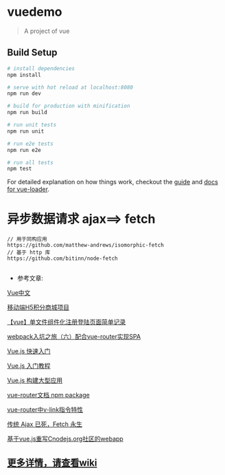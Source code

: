 # vuedemo

> A project of vue

## Build Setup

``` bash
# install dependencies
npm install

# serve with hot reload at localhost:8080
npm run dev

# build for production with minification
npm run build

# run unit tests
npm run unit

# run e2e tests
npm run e2e

# run all tests
npm test
```

For detailed explanation on how things work, checkout the [guide](http://vuejs-templates.github.io/webpack/) and [docs for vue-loader](http://vuejs.github.io/vue-loader).

# 异步数据请求 ajax==> fetch
```
// 用于同构应用
https://github.com/matthew-andrews/isomorphic-fetch
// 基于 http 库
https://github.com/bitinn/node-fetch


```


* 参考文章:

[Vue中文](http://cn.vuejs.org/guide/index.html)

[移动端H5积分商城项目](https://github.com/vincentSea/webapp)

[【vue】单文件组件化注册登陆页面简单记录](https://segmentfault.com/a/1190000004222334)

[webpack入坑之旅（六）配合vue-router实现SPA](http://guowenfh.github.io/2016/03/28/vue-webpack-06-router/)

[Vue.js 快速入门](http://www.open-open.com/lib/view/open1447060624960.html)

[Vue.js 入门教程](http://www.runoob.com/w3cnote/vue-js-quickstart.html)

[Vue.js 构建大型应用](http://cn.vuejs.org/guide/application.html)

[vue-router文档 npm package](http://router.vuejs.org/zh-cn/options.html)

[vue-router中v-link指令特性](https://segmentfault.com/a/1190000004974154)

[传统 Ajax 已死，Fetch 永生](https://github.com/camsong/blog/issues/2)

[基于vue.js重写Cnodejs.org社区的webapp](https://github.com/shinygang/Vue-cnodejs)


## [更多详情，请查看wiki](https://github.com/cherislive/VueDemo/wiki/Base-function)
